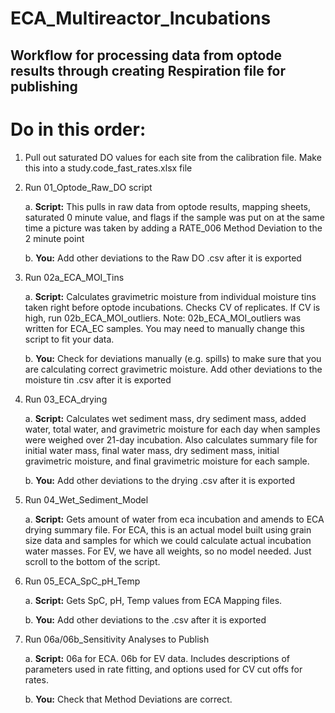 # ECA_Multireactor_Incubations

## Workflow for processing data from optode results through creating Respiration file for publishing

# Do in this order:

1. Pull out saturated DO values for each site from the calibration file. Make this into a study.code_fast_rates.xlsx file

2. Run 01_Optode_Raw_DO script

   a. **Script:** This pulls in raw data from optode results, mapping sheets, saturated 0 minute value, and flags if the sample was put on at the same time a picture was taken by adding a RATE_006 Method Deviation to the 2 minute point

   b. **You:** Add other deviations to the Raw DO .csv after it is exported

3. Run 02a_ECA_MOI_Tins

   a. **Script:** Calculates gravimetric moisture from individual moisture tins taken right before optode incubations. Checks CV of replicates. If CV is high, run 02b_ECA_MOI_outliers.
       Note: 02b_ECA_MOI_outliers was written for ECA_EC samples. You may need to manually change this script to fit your data.
   
   b. **You:** Check for deviations manually (e.g. spills) to make sure that you are calculating correct gravimetric moisture. Add other deviations to the moisture tin .csv after it is exported

4. Run 03_ECA_drying

   a. **Script:** Calculates wet sediment mass, dry sediment mass, added water, total water, and gravimetric moisture for each day when samples were weighed over 21-day incubation. Also calculates summary file for initial water mass, final water mass, dry sediment mass, initial gravimetric moisture, and final gravimetric moisture for each sample.

   b. **You:** Add other deviations to the drying .csv after it is exported

5. Run 04_Wet_Sediment_Model

   a. **Script:** Gets amount of water from eca incubation and amends to ECA drying summary file. For ECA, this is an actual model built using grain size data and samples for which we could calculate actual incubation water masses. For EV, we have all weights, so no model needed. Just scroll to the bottom of the script. 

6. Run 05_ECA_SpC_pH_Temp

   a. **Script:** Gets SpC, pH, Temp values from ECA Mapping files.

   b. **You:** Add other deviations to the .csv after it is exported

7. Run 06a/06b_Sensitivity Analyses to Publish

   a. **Script:** 06a for ECA. 06b for EV data. Includes descriptions of parameters used in rate fitting, and options used for CV cut offs for rates.

   b. **You:** Check that Method Deviations are correct. 

